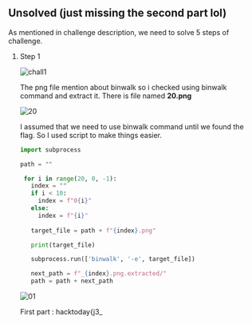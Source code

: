 ## Unsolved (just missing the second part lol)

As mentioned in challenge description, we need to solve 5 steps of challenge.

1. Step 1

   ![chall1](https://github.com/user-attachments/assets/63ddeefc-2cc7-4278-aaa4-336d66775a38)
   
   The png file mention about binwalk so i checked using binwalk command and extract it. There is file named **20.png**
   
   ![20](https://github.com/user-attachments/assets/646c4573-036c-4f84-ace0-7784d39fe98a)
   
   I assumed that we need to use binwalk command until we found the flag. So I used script to make things easier.
   ```python
   import subprocess

   path = ""

    for i in range(20, 0, -1):
      index = ""
      if i < 10:
        index = f"0{i}"
      else:
        index = f"{i}"
    
      target_file = path + f"{index}.png"

      print(target_file)

      subprocess.run(['binwalk', '-e', target_file])

      next_path = f"_{index}.png.extracted/"
      path = path + next_path 
   ```
   ![01](https://github.com/user-attachments/assets/94d1ba38-bcf7-4209-b0e3-16b73274d5ca)

   First part : hacktoday{j3_

   
   
   


